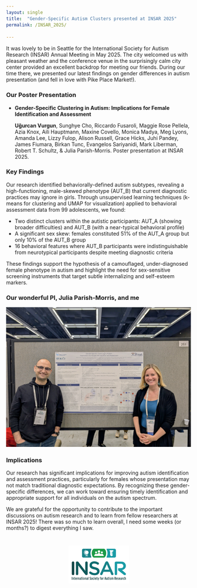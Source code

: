 ```yaml
---
layout: single
title:  "Gender-Specific Autism Clusters presented at INSAR 2025"
permalink: /INSAR_2025/

---
```


It was lovely to be in Seattle for the International Society for Autism Research (INSAR) Annual Meeting in May 2025. The city welcomed us with  pleasant weather and the conference venue in the surprisingly calm city center provided an excellent backdrop for meeting our friends. During our time there, we presented our latest findings on gender differences in autism presentation (and fell in love with Pike Place Market!).

### Our Poster Presentation

- **Gender-Specific Clustering in Autism: Implications for Female Identification and Assessment**  

  **Uğurcan Vurgun**, Sunghye Cho, Riccardo Fusaroli, Maggie Rose Pellela, Azia Knox, Aili Hauptmann, Maxine Covello, Monica Madya, Meg Lyons, Amanda Lee, Lizzy Fulop, Alison Russell, Grace Hicks, Juhi Pandey, James Fiumara, Birkan Tunc, Evangelos Sariyanidi, Mark Liberman, Robert T. Schultz, & Julia Parish-Morris. Poster presentation at INSAR 2025.

### Key Findings

Our research identified behaviorally-defined autism subtypes, revealing a high-functioning, male-skewed phenotype (AUT_B) that current diagnostic practices may ignore in girls. Through unsupervised learning techniques (k-means for clustering and UMAP for visualization) applied to behavioral assessment data from 99 adolescents, we found:

- Two distinct clusters within the autistic participants: AUT_A (showing broader difficulties) and AUT_B (with a near-typical behavioral profile)
- A significant sex skew: females constituted 51% of the AUT_A group but only 10% of the AUT_B group
- 16 behavioral features where AUT_B participants were indistinguishable from neurotypical participants despite meeting diagnostic criteria

These findings support the hypothesis of a camouflaged, under-diagnosed female phenotype in autism and highlight the need for sex-sensitive screening instruments that target subtle internalizing and self-esteem markers.

### Our wonderful PI, Julia Parish-Morris, and me

![Gender-Specific Clustering in Autism Poster](/assets/images/Vurgun_INSAR_2025.jpg)

### Implications

Our research has significant implications for improving autism identification and assessment practices, particularly for females whose presentation may not match traditional diagnostic expectations. By recognizing these gender-specific differences, we can work toward ensuring timely identification and appropriate support for all individuals on the autism spectrum.

We are grateful for the opportunity to contribute to the important discussions on autism research and to learn from fellow researchers at INSAR 2025! There was so much to learn overall, I need some weeks (or months?) to digest everything I saw.

<div style="text-align:center; margin-top:40px;">
    <a href="https://www.autism-insar.org/">
        <img src="/assets/images/INSARlogo.png" alt="INSAR Logo">
    </a>
</div>
